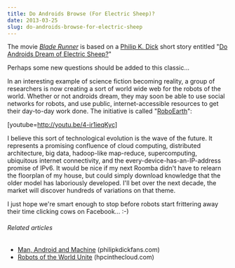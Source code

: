 ```yaml
---
title: Do Androids Browse (For Electric Sheep)?
date: 2013-03-25
slug: do-androids-browse-for-electric-sheep
---
```


The movie <em><a class="zem_slink" title="Blade Runner (Movie-Tie-In Edition)" href="http://www.amazon.com/Blade-Runner-Movie-Tie-Philip-Dick/dp/0345350472%3FSubscriptionId%3D0G81C5DAZ03ZR9WH9X82%26tag%3Dzemanta-20%26linkCode%3Dxm2%26camp%3D2025%26creative%3D165953%26creativeASIN%3D0345350472" target="_blank" rel="amazon">Blade Runner</a></em> is based on a <a class="zem_slink" title="Philip K. Dick" href="http://www.philipkdick.com" target="_blank" rel="homepage">Philip K. Dick</a> short story entitled "<a href="http://en.wikipedia.org/wiki/Do_Androids_Dream_of_Electric_Sheep%3F">Do Androids Dream of Electric Sheep?</a>"

Perhaps some new questions should be added to this classic...

In an interesting example of science fiction becoming reality, a group of researchers is now creating a sort of world wide web for the robots of the world. Whether or not androids dream, they may soon be able to use social networks for robots, and use public, internet-accessible resources to get their day-to-day work done. The initiative is called "<a title="roboearth.org" href="http://www.roboearth.org/">RoboEarth</a>":

[youtube=http://youtu.be/4-ir1ieqKyc]

I believe this sort of technological evolution is the wave of the future. It represents a promising confluence of cloud computing, distributed architecture, big data, hadoop-like map-reduce, supercomputing, ubiquitous internet connectivity, and the every-device-has-an-IP-address promise of IPv6. It would be nice if my next Roomba didn't have to relearn the floorplan of my house, but could simply download knowledge that the older model has laboriously developed. I'll bet over the next decade, the market will discover hundreds of variations on that theme.

I just hope we're smart enough to stop before robots start frittering away their time clicking cows on Facebook... :-)
<h6 class="zemanta-related-title" style="font-size:1em;">Related articles</h6>
<ul class="zemanta-article-ul">
	<li class="zemanta-article-ul-li"><a href="http://www.philipkdickfans.com/mirror/websites/pkdweb/Man,%20Android%20and%20Machine.htm" target="_blank">Man, Android and Machine</a> (philipkdickfans.com)</li>
	<li class="zemanta-article-ul-li"><a href="http://www.hpcinthecloud.com/hpccloud/2013-03-11/robots_of_the_world_unite.html" target="_blank">Robots of the World Unite</a> (hpcinthecloud.com)</li>
</ul>